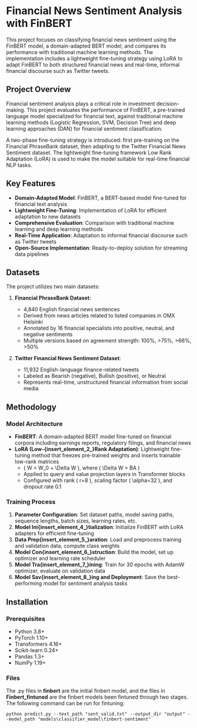 # Financial News Sentiment Analysis with FinBERT

This project focuses on classifying financial news sentiment using the FinBERT model, a domain-adapted BERT model, and compares its performance with traditional machine learning methods. The implementation includes a lightweight fine-tuning strategy using LoRA to adapt FinBERT to both structured financial news and real-time, informal financial discourse such as Twitter tweets.

## Project Overview

Financial sentiment analysis plays a critical role in investment decision-making. This project evaluates the performance of FinBERT, a pre-trained language model specialized for financial text, against traditional machine learning methods (Logistic Regression, SVM, Decision Tree) and deep learning approaches (DAN) for financial sentiment classification. 

A two-phase fine-tuning strategy is introduced: first pre-training on the Financial PhraseBank dataset, then adapting to the Twitter Financial News Sentiment dataset. The lightweight fine-tuning framework Low Rank Adaptation (LoRA) is used to make the model suitable for real-time financial NLP tasks.

## Key Features

- **Domain-Adapted Model**: FinBERT, a BERT-based model fine-tuned for financial text analysis
- **Lightweight Fine-Tuning**: Implementation of LoRA for efficient adaptation to new datasets
- **Comprehensive Evaluation**: Comparison with traditional machine learning and deep learning methods
- **Real-Time Application**: Adaptation to informal financial discourse such as Twitter tweets
- **Open-Source Implementation**: Ready-to-deploy solution for streaming data pipelines

## Datasets

The project utilizes two main datasets:

1. **Financial PhraseBank Dataset**:
   - 4,840 English financial news sentences
   - Derived from news articles related to listed companies in OMX Helsinki
   - Annotated by 16 financial specialists into positive, neutral, and negative sentiments
   - Multiple versions based on agreement strength: 100%, >75%, >66%, >50% 

2. **Twitter Financial News Sentiment Dataset**:
   - 11,932 English-language finance-related tweets
   - Labeled as Bearish (negative), Bullish (positive), or Neutral
   - Represents real-time, unstructured financial information from social media 

## Methodology

### Model Architecture

- **FinBERT**: A domain-adapted BERT model fine-tuned on financial corpora including earnings reports, regulatory filings, and financial news 
- **LoRA (Low-{insert\_element\_2\_}Rank Adaptation)**: Lightweight fine-tuning method that freezes pre-trained weights and inserts trainable low-rank matrices
  - \( W = W_0 + \Delta W \), where \( \Delta W = BA \)
  - Applied to query and value projection layers in Transformer blocks
  - Configured with rank \( r=8 \), scaling factor \( \alpha=32 \), and dropout rate 0.1 

### Training Process

1. **Parameter Configuration**: Set dataset paths, model saving paths, sequence lengths, batch sizes, learning rates, etc. 
2. **Model Ini{insert\_element\_4\_}tialization**: Initialize FinBERT with LoRA adapters for efficient fine-tuning 
3. **Data Prep{insert\_element\_5\_}aration**: Load and preprocess training and validation data, compute class weights 
4. **Model Con{insert\_element\_6\_}struction**: Build the model, set up optimizer and learning rate scheduler 
5. **Model Tra{insert\_element\_7\_}ining**: Train for 30 epochs with AdamW optimizer, evaluate on validation data 
6. **Model Sav{insert\_element\_8\_}ing and Deployment**: Save the best-performing model for sentiment analysis tasks 

## Installation

### Prerequisites

- Python 3.8+
- PyTorch 1.10+
- Transformers 4.16+
- Scikit-learn 0.24+
- Pandas 1.3+
- NumPy 1.19+

### Files

The .py files in **finbert** are the initial finbert model, and the files in **Finbert_fintuned** are the finbert models been fintuned through two stages. The following command can be run for fintuning:

```
python predict.py --text_path "sent_valid.txt" --output_dir "output" --model_path "models\classifier_model\finbert-sentiment"
```


